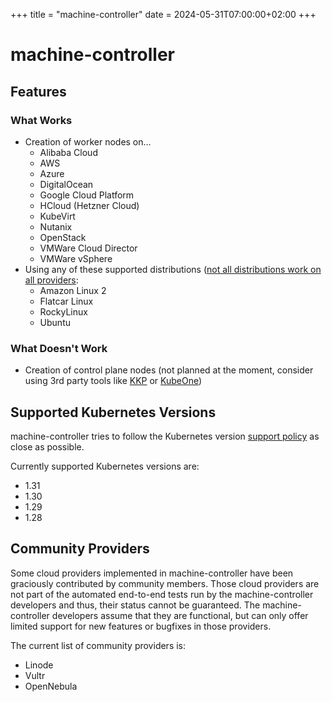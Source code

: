 +++
title = "machine-controller"
date = 2024-05-31T07:00:00+02:00
+++

# machine-controller

## Features

### What Works

- Creation of worker nodes on…
  - Alibaba Cloud
  - AWS
  - Azure
  - DigitalOcean
  - Google Cloud Platform
  - HCloud (Hetzner Cloud)
  - KubeVirt
  - Nutanix
  - OpenStack
  - VMWare Cloud Director
  - VMWare vSphere
- Using any of these supported distributions ([not all distributions work on all providers](/docs/operating-system.md):
  - Amazon Linux 2
  - Flatcar Linux
  - RockyLinux
  - Ubuntu

### What Doesn't Work

- Creation of control plane nodes (not planned at the moment, consider using 3rd party tools like
  [KKP](https://github.com/kubermatic/kubermatic) or [KubeOne](https://github.com/kubermatic/kubeone))

## Supported Kubernetes Versions

machine-controller tries to follow the Kubernetes version
[support policy](https://kubernetes.io/docs/setup/release/version-skew-policy/) as close as possible.

Currently supported Kubernetes versions are:

- 1.31
- 1.30
- 1.29
- 1.28

## Community Providers

Some cloud providers implemented in machine-controller have been graciously contributed by community
members. Those cloud providers are not part of the automated end-to-end tests run by the
machine-controller developers and thus, their status cannot be guaranteed. The machine-controller
developers assume that they are functional, but can only offer limited support for new features or
bugfixes in those providers.

The current list of community providers is:

- Linode
- Vultr
- OpenNebula
